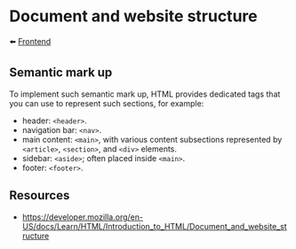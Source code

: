 # Document and website structure

⬅️ [Frontend](../frontend.md)

## Semantic mark up

To implement such semantic mark up, HTML provides dedicated tags that you can use to represent such sections, for example:

* header: `<header>`.
* navigation bar: `<nav>`.
* main content: `<main>`, with various content subsections represented by `<article>`, `<section>`, and `<div>` elements.
* sidebar: `<aside>`; often placed inside `<main>`.
* footer: `<footer>`.

## Resources

- https://developer.mozilla.org/en-US/docs/Learn/HTML/Introduction_to_HTML/Document_and_website_structure
